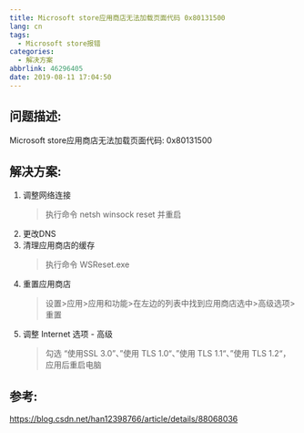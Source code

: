 ```yaml
---
title: Microsoft store应用商店无法加载页面代码 0x80131500
lang: cn
tags:
  - Microsoft store报错
categories:
  - 解决方案
abbrlink: 46296405
date: 2019-08-11 17:04:50
---
```



## 问题描述:
Microsoft store应用商店无法加载页面代码: 0x80131500

## 解决方案:
 1. 调整网络连接 
    > 执行命令 netsh winsock reset 并重启
2. 更改DNS
3. 清理应用商店的缓存 
    > 执行命令 WSReset.exe
4. 重置应用商店
    > 设置>应用>应用和功能>在左边的列表中找到应用商店选中>高级选项>重置
5. 调整 Internet 选项 - 高级
    > 勾选 “使用SSL 3.0”、”使用 TLS 1.0“、”使用 TLS 1.1“、”使用 TLS 1.2“，应用后重启电脑


## 参考:
https://blog.csdn.net/han12398766/article/details/88068036
